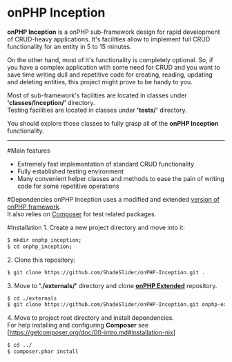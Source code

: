 onPHP Inception
====
**onPHP Inception** is a onPHP sub-framework design for rapid development of CRUD-heavy applications. It's facilities allow
to implement full CRUD functionality for an entity in 5 to 15 minutes.

On the other hand, most of it's functionality is completely optional. So, if you have a complex application with some need for CRUD
and you want to save time writing dull and repetitive code for creating, reading, updating and deleting entities,
this project might prove to be handy to you.

Most of sub-framework's facilities are located in classes under **'classes/Inception/'** directory.  
Testing facilities are located in classes under **'tests/'** directory.  

You should explore those classes to fully grasp all of the **onPHP Inception** functionality.

---

#Main features
- Extremely fast implementation of standard CRUD functionality
- Fully established testing environment
- Many convenient helper classes and methods to ease the pain of writing code for some repetitive operations

#Dependencies
onPHP Inception uses a modified and extended [version of onPHP framework](https://github.com/ShadeSlider/onphp-framework).  
It also relies on [Composer](https://getcomposer.org/) for test related packages.

#Installation
1\. Create a new project directory and move into it:
```bash
$ mkdir onphp_inception;
$ cd onphp_inception;
```

2\. Clone this repository:
```bash
$ git clone https://github.com/ShadeSlider/onPHP-Inception.git .
```

3\.  Move to **'./externals/'** directory and clone **[onPHP Extended](https://github.com/ShadeSlider/onphp-framework.git)** repository.
```bash
$ cd ./externals
$ git clone https://github.com/ShadeSlider/onPHP-Inception.git onphp-extended
```

4\. Move to project root directory and install dependencies.  
For help installing and configuring **Composer** see [https://getcomposer.org/doc/00-intro.md#installation-nix]  
```bash
$ cd ../
$ composer.phar install
```
